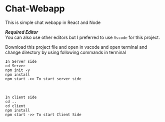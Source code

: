 # Chat-Webapp
This is simple chat webapp in React and Node<br />


**_Required Editor_**<br />
You can also use other editors but I preferred to use `Vscode` for this project.<br />



Download this project file and open in vscode and open terminal and change directory by using following commands in terminal
<br />
```
In Server side
cd Server
npm init -y
npm install 
npm start ->> To start server side
```
<br />

```
In client side
cd ..
cd client
npm install
npm start ->> To start Client Side
```

